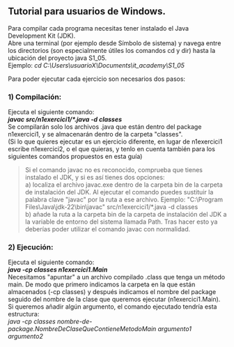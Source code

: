 ## Tutorial para usuarios de Windows.

Para compilar cada programa necesitas tener instalado el Java Development Kit (JDK).
<br>Abre una terminal (por ejemplo desde Símbolo de sistema) y navega entre los directorios (son especialmente útiles los comandos cd y dir) hasta la ubicación del proyecto java S1_05.
<br>Ejemplo: _cd C:\Users\usuarioX\Documents\it_academy\S1_05_

Para poder ejecutar cada ejercicio son necesarios dos pasos:
### 1) Compilación:
Ejecuta el siguiente comando:
<br>***javac src/n1exercici1/\*.java -d classes***
<br>Se compilarán solo los archivos .java que están dentro del package n1exercici1, y se almacenarán dentro de la carpeta "classes".
<br>(Si lo que quieres ejecutar es un ejercicio diferente, en lugar de n1exercici1 escribe n1exercici2, o el que quieras, y tenlo en cuenta también para los siguientes comandos propuestos en esta guía)

> Si el comando javac no es reconocido, comprueba que tienes instalado el JDK, y si es así tienes dos opciones:
<br>a) localiza el archivo javac.exe dentro de la carpeta bin de la carpeta de instalación del JDK.
Al ejecutar el comando puedes sustituir la palabra clave "javac" por la ruta a ese archivo.
Ejemplo: "C:\Program Files\Java\jdk-22\bin\javac" src/n1exercici1/*.java -d classes
<br>b) añade la ruta a la carpeta bin de la carpeta de instalación del JDK a la variable de entorno del sistema llamada Path.
Tras hacer esto ya deberías poder utilizar el comando javac con normalidad.

### 2) Ejecución:
Ejecuta el siguiente comando:
<br>***java -cp classes n1exercici1.Main***
<br>Necesitamos "apuntar" a un archivo compilado .class que tenga un método main. De modo que primero indicamos la carpeta en la que están almacenados (-cp classes) y después indicamos el nombre del package seguido del nombre de la clase que queremos ejecutar (n1exercici1.Main).
<br>Si queremos añadir algún argumento, el comando ejecutado tendría esta estructura:
<br>_java -cp classes nombre-de-package.NombreDeClaseQueContieneMetodoMain argumento1 argumento2_


